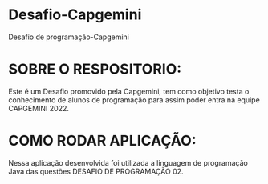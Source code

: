 # Desafio-Capgemini
Desafio de programação-Capgemini

# SOBRE O RESPOSITORIO:

Este é um Desafio promovido pela Capgemini, tem como objetivo testa o conhecimento de alunos de programação para assim poder entra na equipe CAPGEMINI 2022. 

# COMO RODAR APLICAÇÃO:
  Nessa aplicação desenvolvida foi utilizada a linguagem de programação Java das questões DESAFIO DE PROGRAMAÇÃO 02. 

